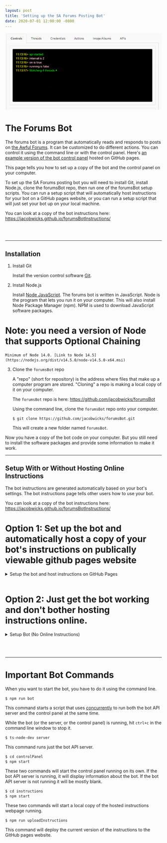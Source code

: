 ```yaml
---
layout: post
title: 'Setting up the SA Forums Posting Bot'
date: 2020-07-01 12:00:00 -0800
---
```


![bot running](/assets//images/2020-07-01/botRunning.gif)

# The Forums Bot
The forums bot is a program that automatically reads and responds to posts on [the Awful Forums](https://forums.somethingawful.com). It can be customized to do different actions. You can control it using the command line or with the control panel. Here's [an example version of the bot control panel](https://jacobwicks.github.io/exampleControlPanel) hosted on GitHub pages. 

This page tells you how to set up a copy of the bot and the control panel on your computer.  

To set up the SA Forums posting bot you will need to install Git, install Node.js, clone the forumsBot repo, then run one of the forumsBot setup scripts. You can run a setup script that will automatically host instructions for your bot on a GitHub pages website, or you can run a setup script that will just set your bot up on your local machine.

You can look at a copy of the bot instructions here: <https://jacobwicks.github.io/forumsBotInstructions/>

<br/>
<br/>

----
## Installation 

1. Install Git

    Install the version control software [Git](https://git-scm.com/downloads).

2. Install Node.js

    Install [Node JavaScript](https://nodejs.org/en/download/).
    The forums bot is written in JavaScript. Node is the program that lets you run it on your computer.
    This will also install Node Package Manager (npm). NPM is used to download JavaScript software packages.

# Note: you need a version of Node that supports Optional Chaining
    Minimum of Node 14.0. [Link to Node 14.5](https://nodejs.org/dist/v14.5.0/node-v14.5.0-x64.msi)

3. Clone the `forumsBot` repo

    A "repo" (short for repository) is the address where files that make up a computer program are stored.
    "Cloning" a repo is making a local copy of it on your computer.

    The `forumsBot` repo is here: <https://github.com/jacobwicks/forumsBot>

    Using the command line, clone the `forumsBot` repo onto your computer.

    ```
    $ git clone https://github.com/jacobwicks/forumsBot.git
    ```
    This will create a new folder named `forumsBot`.

Now you have a copy of the bot code on your computer. But you still need to install the software packages and provide some information to make it work.

----
## Setup With or Without Hosting Online Instructions

The bot instructions are generated automatically based on your bot's settings. The bot instructions page tells other users how to use your bot. 

You can look at a copy of the bot instructions here: <https://jacobwicks.github.io/forumsBotInstructions/>

# Option 1: Set up the bot and **automatically host a copy of your bot's instructions** on publically viewable github pages website
<details>
<summary markdown='span'>Setup the bot and host instructions on GitHub Pages</summary>

This will set up your bot locally and automatically set up a copy of your bots instructions on GitHub pages. Your bot can link to these instructions every time it posts, so people will know how to use your bot.

You'll need a GitHub account.

1. Go to [GitHub](www.github.com) and login.

2. Create a new repo.

    ![new repo](/assets//images/2020-07-01/createNewRepo.png)
    
    Don't initialize the repo with a Readme.

    Name the repo whatever you want. 
    
    I suggest something like "instructions".

3. Using the command line, navigate to the root folder of the `forumsBot` repo.

    You will need 6 pieces of information to get the bot fully running
    * SA Forums Account Username
    * SA Forums Account Password
    * The botName: the name you want people to call the bot when they give it instructions
    * A password for your locally running bot control panel
    * Your GitHub Username
    * The name of the repo you just created to host the instructions 
<br/>
<br/>

4. Run the npm script `fullSetupWithInstructions`. This is case sensitive.

    ```
    $ npm run fullSetupWithInstructions
    ```
5. Answer the forumsBot setup prompts

    Setup will prompt you for the SA Forums Account Username, SA Forums Account Password, the botName, and the local control panel password.

    * **SA Account Username and Password**

    ![username](/assets//images/2020-07-01/promptUsername.png)

    ![password](/assets//images/2020-07-01/promptPassword.png)

    If you want the bot to work, you need to give it a working SA Forums Account Username and Password. If you don't care if it actually runs, you can skip these steps. You can change them later in the "Credentials" tab of the control panel.

    * **botName** 

    ![botName](/assets//images/2020-07-01/promptBotName.png)

    If you want the bot to work, you need to give it a botName. The bot will look for posts that start with the botName in order to recognize when posters are giving the bot instructions. You can change the botName in the "Credentials" tab of the control panel.

    * **Control Panel Password** *required*

    ![cpanel password](/assets//images/2020-07-01/promptControlPanelPassword.png)

    The local control panel password is the password for the local control panel. The control panel is password protected. If you don't set a password you won't be able to login to the control panel.

6. Answer the Instructions setup prompts

    ![github username](/assets//images/2020-07-01/promptGitHubUsername.png)

    At the prompts, enter your github username and the repo name. 

    ![github repo](/assets//images/2020-07-01/promptRepoName.png)

    Enter just the repo name, not the full repo url. 
    The repo name is case sensitive. 
    
    ![github repo name](/assets//images/2020-07-01/enteredRepoName.png)

    After you have answered the prompts, the instructions setup script will run.

    The instructions setup will generate an instructions website based on the settings of your bot. This website will be hosted on GitHub pages using the repo that you created. When you make changes to how your bot works, you can use the control panel or the command line to update the instructions website.  

    [Curious about how the instructions script works?]({% post_url 2020-07-07-forums-bot-explain-instructions-setup-script %})

    ** You may have to enter your github username and password **
    The instructions script pushes changes to the repo you just created. Depending on your github command line settings, you may be prompted to enter your github username and password. This prompt is from the git command line, not from setup. Just enter your username and password and git will then execute the commands and the setup script will continue.  

7. Control Panel Will Start Automatically

    After the script has finished installing, it will start the bot and the control panel running. The control panel will open automatically in a web browser.
    
    If the control panel doesn't open automatically, you can get to it by opening a web browser and going to 'localhost:3000'

    When you aren't logged in the control panel will display instructions on how to use your bot. 

8. Login to Control Panel

    ![cog](/assets//images/2020-07-01/cog.png)

    Click the 'cog' icon in the upper left and enter your control panel password to log in. 

    Once you have logged in to the control panel you can use the bot controls and edit the bot settings.

9. Use control panel to change settings and run the bot

    ![watching Threads](/assets//images/2020-07-01/watchingThreads.png)
    
    The bot "watches" all threads that the SA account has bookmarked. To add threads that the bot interacts with, login to SA and bookmark the thread. You can remove threads by unbookmarking them on SA or in the 'Threads' tab of the bot control panel. 

    ![bot Bookmarks](/assets//images/2020-07-01/watchingThreads2.png)


    ![botButtons](/assets//images/2020-07-01/botButtons.png)

    Click 'Run Once' to scan all bookmarked threads.
    
    The bot's activity will be displayed in the Log Viewer.

## Updating Instructions
When you change the settings of your bot, like by changing the botName, bookmarking or unbookmarking a thread, or turning an action on or off the instructions shown by your local copy of the control panel will also change. 

The instructions on the GitHub pages website won't update automatically. But you can update the instructions on GitHub Pages two ways.

* **Using the Control Panel**

Run the control panel. Click the 'save' icon in the TopBar of the controlPanel. This will update the `instructions.json` file in the `instructions` module and push the updates to the `gh-pages` branch of your repo. The changes will then be visible on the instructions website.

![save instructions](/assets//images/2020-07-01/saveInstructions.gif)

* **Using the Command Line**

Navigate to the root folder of the `forumsBot`. Run the npm script `uploadInstructions`.

```
$ npm run uploadInstructions
```
The script will update the `instructions.json` file in the `instructions` module and push the updates to the `gh-pages` branch of your repo. The changes will then be visible on the instructions website.

# You're (mostly) Done

That's it! Kind of.

The bot is now up and running, but a lot of the actions the bot can take won't work until you **add the API keys** that they depend on. 

For example, your bot can't post a tweet until you add the Twitter API key. 

Your bot also can't host images on Imgur until you add the Imgur API Key. 

[How to add API Keys to your bot]({% post_url 2020-07-07-forums-bot-api-keys %})

</details>
<br/>

# Option 2: Just get the bot working and **don't bother hosting instructions online**. 
<details>
<summary markdown='span'>Setup Bot (No Online Instructions)</summary>

You will need 4 pieces of information to get the bot fully running
* SA Forums Account Username
* SA Forums Account Password
* The botName: the name you want people to call the bot when they give it instructions
* A password for your locally running bot control panel

1. Run the `fullSetup` script

    Go into the `forumsBot` folder and run the fullSetup script.

    ```
    $ cd forumsBot
    $ npm run fullSetup
    ```

2. Answer the setup prompts

    Setup will prompt you for the SA Forums Account Username, SA Forums Account Password, the botName, and the local control panel password.

    * **SA Account Username and Password**

    ![username](/assets//images/2020-07-01/promptUsername.png)

    ![password](/assets//images/2020-07-01/promptPassword.png)

    If you want the bot to work, you need to give it a working SA Forums Account Username and Password. If you don't care if it actually runs, you can skip these steps. You can change them later in the "Credentials" tab of the control panel.

    * **botName**
    
    ![botName](/assets//images/2020-07-01/promptBotName.png)

    If you want the bot to work, you need to give it a botName. The bot will look for posts that start with the botName in order to recognize when posters are giving the bot instructions. You can change the botName in the "Credentials" tab of the control panel.

    * **Control Panel Password** *required*

    ![cpanel password](/assets//images/2020-07-01/promptControlPanelPassword.png)

    The local control panel password is the password for the local control panel. The control panel is password protected. If you don't set a password you won't be able to login to the control panel.

    After you answer these prompts, the setup script will start the bot and open the control panel in your web browser. 

3. Control Panel Will Start Automatically

    After the script has finished installing, it will start the bot and the control panel running. The control panel will open automatically in a web browser.
    
    If the control panel doesn't open automatically, you can get to it by opening a web browser and going to 'localhost:3000'

    When you aren't logged in the control panel will display instructions on how to use your bot. 

4. Login to Control Panel

    ![cog](/assets//images/2020-07-01/cog.png)

    Click the 'cog' icon in the upper left and enter your control panel password to log in. 

    Once you have logged in to the control panel you can use the bot controls and edit the bot settings.

5. Use control panel to change settings and run the bot

    ![watching Threads](/assets//images/2020-07-01/watchingThreads.png)
    
    The bot "watches" all threads that the SA account has bookmarked. To add threads that the bot interacts with, login to SA and bookmark the thread. You can remove threads by unbookmarking them on SA or in the 'Threads' tab of the bot control panel. 
        
    ![bot Bookmarks](/assets//images/2020-07-01/watchingThreads2.png)


    ![bot Buttons](/assets//images/2020-07-01/botButtons.png)

    Click 'Run Once' to scan all bookmarked threads.
    
    The bot's activity will be displayed in the Log Viewer.

# You're (mostly) Done

That's it! Kind of.

The bot is now up and running, but a lot of the actions the bot can take won't work until you **add the API keys** that they depend on. 

For example, your bot can't post a tweet until you add the Twitter API key. 

Your bot also can't host images on Imgur until you add the Imgur API Key. 

[How to add API Keys to your bot]({% post_url 2020-07-07-forums-bot-api-keys %})

</details>
<br/>
<br/>
<br/>

----
# Important Bot Commands

When you want to start the bot, you have to do it using the command line.

```
$ npm run bot
```
This command starts a script that uses [concurrently](https://www.npmjs.com/package/concurrently) to run both the bot API server and the control panel at the same time.

While the bot (or the server, or the control panel) is running, hit `ctrl+c` in the command line window to stop it.

```
$ ts-node-dev server
```
This command runs just the bot API server.

```
$ cd controlPanel
$ npm start
```
These two commands will start the control panel running on its own. If the bot API server is running, it will display information about the bot. If the bot API server is not running it will be mostly blank.

```
$ cd instructions
$ npm start
```
These two commands will start a local copy of the hosted instructions webpage running.

```
$ npm run uploadInstructions
```
This command will deploy the current version of the instructions to the GitHub pages website.
